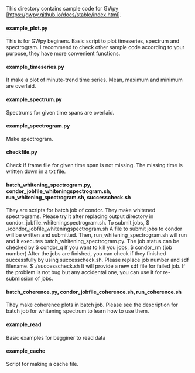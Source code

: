 This directory contains sample code for GWpy [https://gwpy.github.io/docs/stable/index.html].
 
#### example_plot.py
  This is for GWpy beginers. Basic script to plot timeseries, spectrum and spectrogram. I recommend to check other sample code according to your purpose, they have more convenient functions.

#### example_timeseries.py
  It make a plot of minute-trend time series. Mean, maximum and minimum are overlaid.

#### example_spectrum.py
  Spectrums for given time spans are overlaid.

#### example_spectrogram.py
  Make spectrogram.

#### checkfile.py
  Check if frame file for given time span is not missing. The missing time is written down in a txt file.

#### batch_whitening_spectrogram.py, condor_jobfile_whiteningspectrogram.sh, run_whitening_spectrogram.sh, successcheck.sh
  They are scripts for batch job of condor. 
  They make whitened spectrograms.
  Please try it after replacing output directory 
  in condor_jobfile_whiteningspectrogram.sh. 
  To submit jobs, 
  $ ./condor_jobfile_whiteningspectrogram.sh
  A file to submit jobs to condor will be written and submitted. 
  Then, run_whitening_spectrogram.sh will run and 
  it executes batch_whitening_spectrogram.py. 
  The job status can be checked by 
  $ condor_q
  If you want to kill you jobs, 
  $ condor_rm (job number)
  After the jobs are finished, 
  you can check if they finished successfully by using successcheck.sh. 
  Please replace job number and sdf filename.
  $ ./successcheck.sh
  It will provide a new sdf file for failed job. 
  If the problem is not bug but any accidental one, 
  you can use it for re-submission of jobs.
  
#### batch_coherence.py, condor_jobfile_coherence.sh, run_coherence.sh
  They make coherence plots in batch job. 
  Please see the description for batch job for whitening spectrum to learn how to use them. 
  
#### example_read
Basic examples for begginer to read data 

#### example_cache
Script for making a cache file.